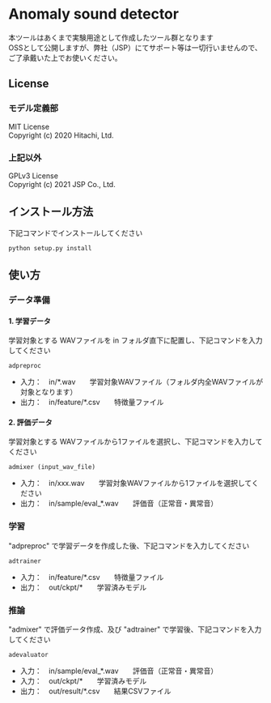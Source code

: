 # Anomaly sound detector
本ツールはあくまで実験用途として作成したツール群となります  
OSSとして公開しますが、弊社（JSP）にてサポート等は一切行いませんので、ご了承戴いた上でお使いください。  

## License
### モデル定義部
MIT License  
Copyright (c) 2020 Hitachi, Ltd.

### 上記以外
GPLv3 License  
Copyright (c) 2021 JSP Co., Ltd.


## インストール方法
下記コマンドでインストールしてください

```shell
python setup.py install
```

## 使い方

### データ準備

#### 1. 学習データ
学習対象とする WAVファイルを in フォルダ直下に配置し、下記コマンドを入力してください
```shell
adpreproc
```
* 入力：　in/*.wav　　学習対象WAVファイル（フォルダ内全WAVファイルが対象となります）
* 出力：　in/feature/*.csv　　特徴量ファイル

#### 2. 評価データ
学習対象とする WAVファイルから1ファイルを選択し、下記コマンドを入力してください  
```shell
admixer (input_wav_file)
```
* 入力：　in/xxx.wav　　学習対象WAVファイルから1ファイルを選択してください
* 出力：　in/sample/eval_*.wav　　評価音（正常音・異常音）

### 学習
"adpreproc" で学習データを作成した後、下記コマンドを入力してください
```shell
adtrainer
```
* 入力：　in/feature/*.csv　　特徴量ファイル
* 出力：　out/ckpt/*　　学習済みモデル

### 推論
"admixer" で評価データ作成、及び "adtrainer" で学習後、下記コマンドを入力してください
```shell
adevaluator
```
* 入力：　in/sample/eval_*.wav　　評価音（正常音・異常音）
* 入力：　out/ckpt/*　　学習済みモデル
* 出力：　out/result/*.csv　　結果CSVファイル

